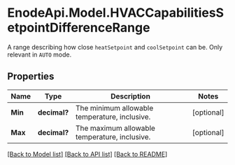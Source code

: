 # EnodeApi.Model.HVACCapabilitiesSetpointDifferenceRange
A range describing how close `heatSetpoint` and `coolSetpoint` can be. Only relevant in `AUTO` mode.

## Properties

Name | Type | Description | Notes
------------ | ------------- | ------------- | -------------
**Min** | **decimal?** | The minimum allowable temperature, inclusive. | [optional] 
**Max** | **decimal?** | The maximum allowable temperature, inclusive. | [optional] 

[[Back to Model list]](../README.md#documentation-for-models) [[Back to API list]](../README.md#documentation-for-api-endpoints) [[Back to README]](../README.md)

